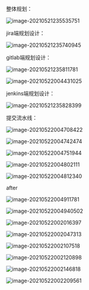 整体规划：

![image-20210521235535751](https://gitee.com/c_honghui/picture/raw/master/img/20210521235542.png)

jira端规划设计：

![image-20210521235740945](https://gitee.com/c_honghui/picture/raw/master/img/20210521235741.png)

gitlab端规划设计：

![image-20210521235811781](https://gitee.com/c_honghui/picture/raw/master/img/20210521235811.png)

![image-20210522004431025](https://gitee.com/c_honghui/picture/raw/master/img/20210522004431.png)



jenkins端规划设计：

![image-20210521235828399](https://gitee.com/c_honghui/picture/raw/master/img/20210521235828.png)

提交流水线：

![image-20210522004708422](https://gitee.com/c_honghui/picture/raw/master/img/20210522004708.png)

![image-20210522004742474](https://gitee.com/c_honghui/picture/raw/master/img/20210522004742.png)

![image-20210522004751944](https://gitee.com/c_honghui/picture/raw/master/img/20210522004751.png)

![image-20210522004802111](https://gitee.com/c_honghui/picture/raw/master/img/20210522004802.png)

![image-20210522004812340](https://gitee.com/c_honghui/picture/raw/master/img/20210522004812.png)

after

![image-20210522004911781](https://gitee.com/c_honghui/picture/raw/master/img/20210522004911.png)

![image-20210522004940502](https://gitee.com/c_honghui/picture/raw/master/img/20210522004940.png)

![image-20210522002016397](https://gitee.com/c_honghui/picture/raw/master/img/20210522002016.png)

![image-20210522002047313](https://gitee.com/c_honghui/picture/raw/master/img/20210522002047.png)

![image-20210522002107518](https://gitee.com/c_honghui/picture/raw/master/img/20210522002107.png)

![image-20210522002120898](https://gitee.com/c_honghui/picture/raw/master/img/20210522002120.png)

![image-20210522002146818](https://gitee.com/c_honghui/picture/raw/master/img/20210522002146.png)

![image-20210522002209561](https://gitee.com/c_honghui/picture/raw/master/img/20210522002209.png)